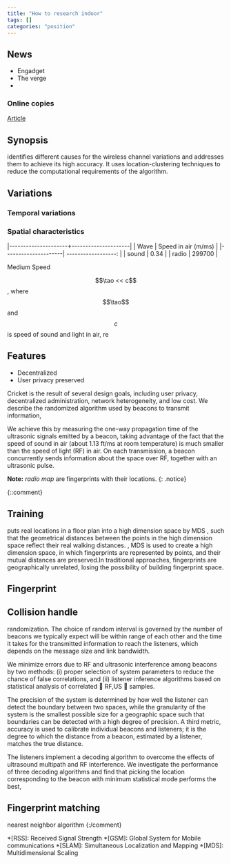 ```yaml
---
title: "How to research indoor"
tags: []
categories: "position"
---
```


## News
- Engadget
- The verge
- 

### Online copies
[Article][article_link]

## Synopsis

identifies different causes for the wireless channel variations and addresses them to achieve its high accuracy. It
uses location-clustering techniques to reduce the computational requirements of the algorithm.

## Variations

### Temporal variations


### Spatial characteristics


|---------------------+---------------------|
| Wave                | Speed in air (m/ms) |
|---------------------| ------------------: |
| sound               | 0.34    |
| radio               | 299700  |


Medium Speed

$$\tao << c$$, where $$\tao$$ and $$c$$ is speed of sound and light in air, re


## Features
- Decentralized
- User privacy preserved

Cricket is the result of several design goals, including
user privacy, decentralized administration, network heterogeneity,
and low cost. We describe
the randomized algorithm used by beacons to transmit information,

We achieve this by measuring the one-way propagation
time of the ultrasonic signals emitted by a beacon, taking advantage 
of the fact that the speed of sound in air (about 1.13 ft/ms at
room temperature) is much smaller than the speed of light (RF) in
air. On each transmission, a beacon concurrently sends information
about the space over RF, together with an ultrasonic pulse.

**Note:** *radio map* are fingerprints with their locations.
{: .notice}

{::comment}
## Training
puts real locations in a floor plan into a high dimension space by MDS , such that the geometrical distances between the points in the high dimension space reflect
their real walking distances. , MDS is used to create a high dimension space, in which fingerprints are represented by points,
and their mutual distances are preserved.In traditional approaches, fingerprints are geographically unrelated, losing
the possibility of building fingerprint space.

## Fingerprint

## Collision handle
randomization.
The choice of random interval
is governed by the number of beacons we typically expect
will be within range of each other and the time it takes for the
transmitted information to reach the listeners, which depends on
the message size and link bandwidth.

We minimize errors due to RF and ultrasonic interference among
beacons by two methods: (i) proper selection of system parameters
to reduce the chance of false correlations, and (ii) listener inference
algorithms based on statistical analysis of correlated 􀀀 RF,US

samples.

The precision of the system
is determined by how well the listener can detect the boundary between
two spaces, while the granularity of the system is the smallest
possible size for a geographic space such that boundaries can be
detected with a high degree of precision. A third metric, accuracy is
used to calibrate individual beacons and listeners; it is the degree to
which the distance from a beacon, estimated by a listener, matches
the true distance.

The listeners implement a decoding
algorithm to overcome the effects of ultrasound multipath
and RF interference. We investigate the performance of three decoding
algorithms and find that picking the location corresponding
to the beacon with minimum statistical mode performs the best,

## Fingerprint matching
nearest neighbor algorithm
{:/comment}

[article_link]: https://www.researchgate.net/profile/Ting_Zhang12/publication/283172835_A_regularization_framework_for_fingerprint-based_reconstruction_of_mobile_trajectories/links/5a56e11445851547b1bf2ebb/A-regularization-framework-for-fingerprint-based-reconstruction-of-mobile-trajectories.pdf

*[RSS]: Received Signal Strength
*[GSM]: Global System for Mobile communications
*[SLAM]: Simultaneous Localization and Mapping
*[MDS]: Multidimensional Scaling